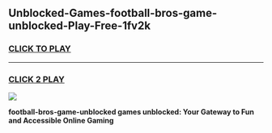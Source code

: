 
## Unblocked-Games-football-bros-game-unblocked-Play-Free-1fv2k
<h3>
<a href="https://premium76.site?title=football-bros-game-unblocked&ref=23A">CLICK TO PLAY</a></h3>
<hr>

<h3>
<a href="https://premium76.site?title=football-bros-game-unblocked&ref=23A">CLICK 2 PLAY</a>
  
</h3>

<a href="https://premium76.site?title=football-bros-game-unblocked&ref=23A"><img src="https://clearcache.store/games.png"></a>


**football-bros-game-unblocked games unblocked: Your Gateway to Fun and Accessible Online Gaming**
